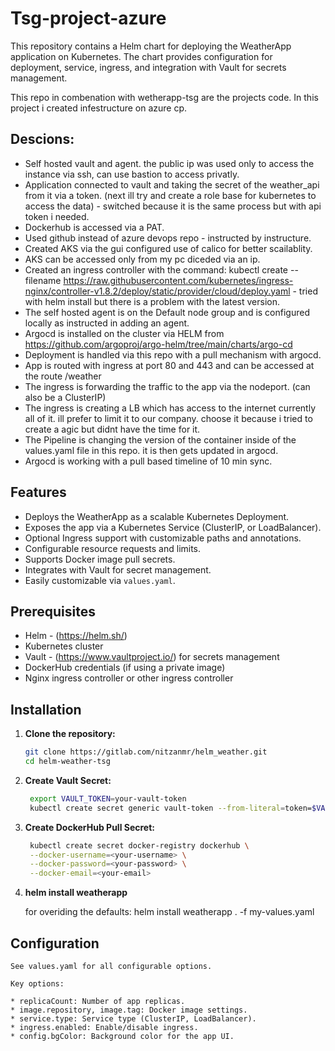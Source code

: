 # Tsg-project-azure

This repository contains a Helm chart for deploying the WeatherApp application on Kubernetes. The chart provides configuration for deployment, service, ingress, and integration with Vault for secrets management.

This repo in combenation with wetherapp-tsg are the projects code. 
In this project i created infestructure on azure cp. 

## Descions:
 - Self hosted vault and agent. the public ip was used only to access the instance via ssh, can use bastion to access privatly. 
 - Application connected to vault and taking the secret of the weather_api from it via a token. (next ill try and create a role base for kubernetes to access the data) - switched because it is the same process but with api token i needed.
 - Dockerhub is accessed via a PAT.
 - Used github instead of azure devops repo - instructed by instructure.
 - Created AKS via the gui configured use of calico for better scailablity.
 - AKS can be accessed only from my pc diceded via an ip. 
 - Created an ingress controller with the command: kubectl create --filename https://raw.githubusercontent.com/kubernetes/ingress-nginx/controller-v1.8.2/deploy/static/provider/cloud/deploy.yaml - tried with helm install but there is a problem with the latest version.
 - The self hosted agent is on the Default node group and is configured locally as instructed in adding an agent.
 - Argocd is installed on the cluster via HELM from https://github.com/argoproj/argo-helm/tree/main/charts/argo-cd
 - Deployment is handled via this repo with a pull mechanism with argocd.
 - App is routed with ingress at port 80 and 443 and can be accessed at the route /weather
 - The ingress is forwarding the traffic to the app via the nodeport. (can also be a ClusterIP)
 - The ingress is creating a LB which has access to the internet currently all of it. ill prefer to limit it to our company. choose it because i tried to create a agic but didnt have the time for it. 
 - The Pipeline is changing the version of the container inside of the values.yaml file in this repo. it is then gets updated in argocd. 
 - Argocd is working with a pull based timeline of 10 min sync.
 

## Features

- Deploys the WeatherApp as a scalable Kubernetes Deployment.
- Exposes the app via a Kubernetes Service (ClusterIP, or LoadBalancer).
- Optional Ingress support with customizable paths and annotations.
- Configurable resource requests and limits.
- Supports Docker image pull secrets.
- Integrates with Vault for secret management.
- Easily customizable via `values.yaml`.

## Prerequisites

- Helm - (https://helm.sh/)
- Kubernetes cluster
- Vault - (https://www.vaultproject.io/) for secrets management
- DockerHub credentials (if using a private image)
- Nginx ingress controller or other ingress controller

## Installation

1. **Clone the repository:**
   ```sh
   git clone https://gitlab.com/nitzanmr/helm_weather.git
   cd helm-weather-tsg

2. **Create Vault Secret:**
   ```sh
    export VAULT_TOKEN=your-vault-token
    kubectl create secret generic vault-token --from-literal=token=$VAULT_TOKEN

3. **Create DockerHub Pull Secret:**
   ```sh
    kubectl create secret docker-registry dockerhub \
    --docker-username=<your-username> \
    --docker-password=<your-password> \
    --docker-email=<your-email>
4. **helm install weatherapp**

    for overiding the defaults:
    helm install weatherapp . -f my-values.yaml

## Configuration
    See values.yaml for all configurable options.

    Key options:

    * replicaCount: Number of app replicas.
    * image.repository, image.tag: Docker image settings.
    * service.type: Service type (ClusterIP, LoadBalancer).
    * ingress.enabled: Enable/disable ingress.
    * config.bgColor: Background color for the app UI.
